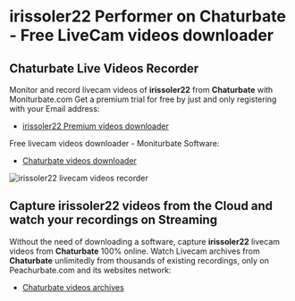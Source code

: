 # irissoler22 Performer on Chaturbate - Free LiveCam videos downloader

## Chaturbate Live Videos Recorder

Monitor and record livecam videos of **irissoler22** from **Chaturbate** with Moniturbate.com
Get a premium trial for free by just and only registering with your Email address:
* [irissoler22 Premium videos downloader](https://moniturbate.com/request-demo-licence-key.html)

Free livecam videos downloader - Moniturbate Software:
* [Chaturbate videos downloader](https://moniturbate.com/moniturbate-download-software.html)

![irissoler22 livecam videos recorder](https://peachurnet.com/templates/moniturbate-software.png)


## Capture irissoler22 videos from the Cloud and watch your recordings on Streaming

Without the need of downloading a software, capture **irissoler22** livecam videos from **Chaturbate** 100% online.
Watch Livecam archives from **Chaturbate** unlimitedly from thousands of existing recordings, only on Peachurbate.com and its websites network:
* [Chaturbate videos archives](https://peachurnet.com/)